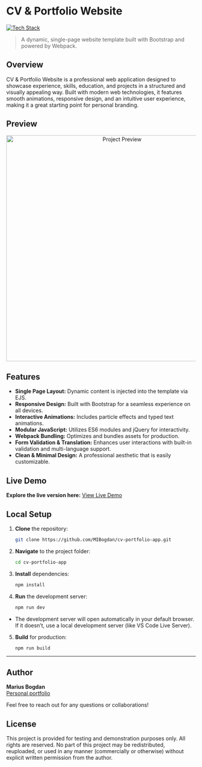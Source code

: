 # CV & Portfolio Website

[![Tech Stack](https://img.shields.io/badge/HTML%20%7C%20SCSS%20%7C%20JavaScript%20%7C%20jQuery%20%7C%20Bootstrap%20%7C%20Webpack-black?style=flat-square)](#)
> A dynamic, single-page website template built with Bootstrap and powered by Webpack.

## Overview

CV & Portfolio Website is a professional web application designed to showcase experience, skills, education, and projects in a structured and visually appealing way. Built with modern web technologies, it features smooth animations, responsive design, and an intuitive user experience, making it a great starting point for personal branding.

## Preview

<p align="center">
  <img src="preview.png" alt="Project Preview" width="600">
</p>

## Features

- **Single Page Layout:** Dynamic content is injected into the template via EJS. 
- **Responsive Design:** Built with Bootstrap for a seamless experience on all devices. 
- **Interactive Animations:** Includes particle effects and typed text animations. 
- **Modular JavaScript:** Utilizes ES6 modules and jQuery for interactivity. 
- **Webpack Bundling:** Optimizes and bundles assets for production. 
- **Form Validation & Translation:** Enhances user interactions with built-in validation and multi-language support. 
- **Clean & Minimal Design:** A professional aesthetic that is easily customizable.


## Live Demo

**Explore the live version here:** [View Live Demo](https://marius-bogdan.com/projects/cv-portfolio-app/)

## Local Setup

1. **Clone** the repository:
   ```bash
   git clone https://github.com/MIBogdan/cv-portfolio-app.git
   ```
2. **Navigate** to the project folder:
    ```bash
    cd cv-portfolio-app
    ```
3. **Install** dependencies:
   ```bash
   npm install
   ```

4. **Run** the development server:
   ```bash
   npm run dev
   ```
- The development server will open automatically in your default browser. If it doesn’t, use a local development server (like VS Code Live Server).

5. **Build** for production:
   ```bash
   npm run build
   ```
---

## Author

**Marius Bogdan**  
[Personal portfolio](https://marius-bogdan.com/)

Feel free to reach out for any questions or collaborations!

## License

This project is provided for testing and demonstration purposes only. All rights are reserved. No part of this project may be redistributed, reuploaded, or used in any manner (commercially or otherwise) without explicit written permission from the author.


